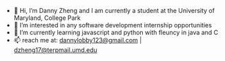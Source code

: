 - 👋 Hi, I’m Danny Zheng and I am currently a student at the University of Maryland, College Park
- 👀 I’m interested in any software development internship opportunities
- 🌱 I’m currently learning javascript and python with fleuncy in java and C
- 📫 reach me at: dannylobby123@gmail.com | dzheng17@terpmail.umd.edu 
